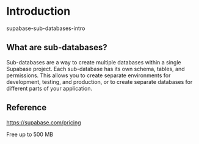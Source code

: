 # Introduction

supabase-sub-databases-intro

## What are sub-databases?

Sub-databases are a way to create multiple databases within a single Supabase project. Each sub-database has its own schema, tables, and permissions. This allows you to create separate environments for development, testing, and production, or to create separate databases for different parts of your application.

## Reference

<https://supabase.com/pricing>

Free up to 500 MB
